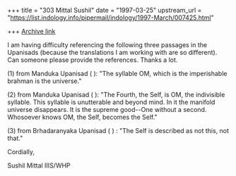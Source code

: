 +++
title = "303 Mittal Sushil"
date = "1997-03-25"
upstream_url = "https://list.indology.info/pipermail/indology/1997-March/007425.html"

+++
[Archive link](https://list.indology.info/pipermail/indology/1997-March/007425.html)



I am having difficulty referencing the following three passages in the
Upanisads (because the translations I am working with are so different).
Can someone please provide the references. Thanks a lot.

(1) from Manduka Upanisad (   ): "The syllable OM, which is the 
imperishable brahman is the universe."

(2) from Manduka Upanisad (   ): "The Fourth, the Self, is OM, the
indivisible syllable. This syllable is unutterable and beyond mind. In it
the manifold universe disappears. It is the supreme good--One without a
second. Whosoever knows OM, the Self, becomes the Self." 

(3) from Brhadaranyaka Upanisad (   ) : "The Self is described as not
this, not that." 



Cordially,

Sushil Mittal
IIIS/WHP









